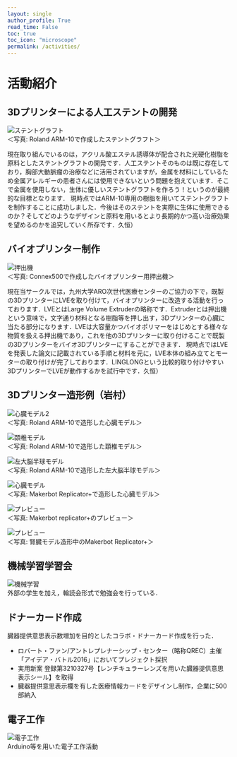```yaml
---
layout: single
author_profile: True
read_time: False
toc: true
toc_icon: "microscope"
permalink: /activities/
---
```

# 活動紹介
## 3Dプリンターによる人工ステントの開発
![ステントグラフト](/assets/images/activities/stent.jpeg)
<br>＜写真: Roland ARM-10で作成したステントグラフト＞

現在取り組んでいるのは，アクリル酸エステル誘導体が配合された光硬化樹脂を原料としたステントグラフトの開発です．人工ステントそのものは既に存在しており，胸部大動脈瘤の治療などに活用されていますが，金属を材料にしているため金属アレルギーの患者さんには使用できないという問題を抱えています．そこで金属を使用しない，生体に優しいステントグラフトを作ろう！というのが最終的な目標となります．
現時点ではARM-10専用の樹脂を用いてステントグラフトを制作することに成功しました．今後はそのステントを実際に生体に使用できるのか？そしてどのようなデザインと原料を用いるとより長期的かつ高い治療効果を望めるのかを追究していく所存です．久恒）

## バイオプリンター制作
![押出機](/assets/images/activities/extruder.jpeg)
<br>＜写真: Connex500で作成したバイオプリンター用押出機＞

現在当サークルでは，九州大学ARO次世代医療センターのご協力の下で，既製の3DプリンターにLVEを取り付けて，バイオプリンターに改造する活動を行っております．LVEとはLarge Volume Extruderの略称です．Extruderとは押出機という意味で，文字通り材料となる樹脂等を押し出す，3Dプリンターの心臓に当たる部分になります．LVEは大容量かつバイオポリマーをはじめとする様々な物質を扱える押出機であり，これを他の3Dプリンターに取り付けることで既製の3Dプリンターをバイオ3Dプリンターにすることができます．
現時点ではLVEを発表した論文に記載されている手順と材料を元に，LVE本体の組み立てとモーターの取り付けが完了しております．LINGLONGという比較的取り付けやすい3DプリンターでLVEが動作するかを試行中です．久恒）

## 3Dプリンター造形例（岩村）
![心臓モデル2](/assets/images/activities/heart2.jpeg)
<br>＜写真: Roland ARM-10で造形した心臓モデル＞

![頚椎モデル](/assets/images/activities/cervical.jpeg)
<br>＜写真: Roland ARM-10で造形した頚椎モデル＞

![左大脳半球モデル](/assets/images/activities/cerebrum.jpeg)
<br>＜写真: Roland ARM-10で造形した左大脳半球モデル＞

![心臓モデル](/assets/images/activities/heart.jpeg)
<br>＜写真: Makerbot Replicator+で造形した心臓モデル＞

![プレビュー](/assets/images/activities/planning.jpeg)
<br>＜写真: Makerbot replicator+のプレビュー＞

![プレビュー](/assets/images/activities/kidney.jpeg)
<br>＜写真: 腎臓モデル造形中のMakerbot Replicator+＞

## 機械学習学習会
![機械学習](/assets/images/activities/machine_learning.png)
<br>外部の学生を加え，輪読会形式で勉強会を行っている．

## ドナーカード作成
臓器提供意思表示数増加を目的としたコラボ・ドナーカード作成を行った．

* ロバート・ファン/アントレプレナーシップ・センター（略称QREC）主催「アイデア・バトル2016」においてプレジェクト採択
* 実用新案 登録第3210327号【レンチキュラーレンズを用いた臓器提供意思表示シール】を取得
* 臓器提供意思表示欄を有した医療情報カードをデザインし制作，企業に500部納入

## 電子工作
![電子工作](/assets/images/activities/electronics.png)
<br>Arduino等を用いた電子工作活動
